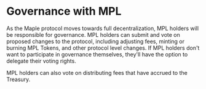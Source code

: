 # Governance with MPL

As the Maple protocol moves towards full decentralization, MPL holders will be responsible for governance. MPL holders can submit and vote on proposed changes to the protocol, including adjusting fees, minting or burning MPL Tokens, and other protocol level changes. If MPL holders don't want to participate in governance themselves, they'll have the option to delegate their voting rights.

MPL holders can also vote on distributing fees that have accrued to the Treasury.
